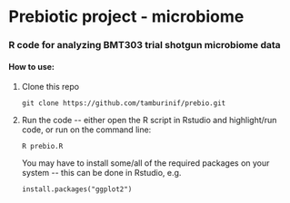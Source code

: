 # Prebiotic project - microbiome

### R code for analyzing BMT303 trial shotgun microbiome data

#### How to use:

1. Clone this repo

    `git clone https://github.com/tamburinif/prebio.git`

2. Run the code -- either open the R script in Rstudio and highlight/run code, or run on the command line:

    `R prebio.R`

    You may have to install some/all of the required packages on your system -- this can be done in Rstudio, e.g.
    
    `install.packages("ggplot2")`

